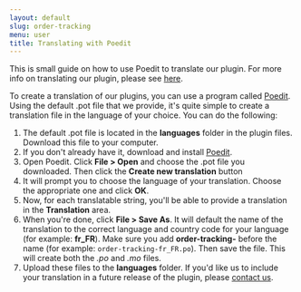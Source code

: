 ```yaml
---
layout: default
slug: order-tracking
menu: user
title: Translating with Poedit
---
```

This is small guide on how to use Poedit to translate our plugin. For more info on translating our plugin, please see [here](translating).

To create a translation of our plugins, you can use a program called [Poedit](https://poedit.net/). Using the default .pot file that we provide, it's quite simple to create a translation file in the language of your choice. You can do the following:

1. The default .pot file is located in the **languages** folder in the plugin files. Download this file to your computer.
2. If you don't already have it, download and install [Poedit](https://poedit.net/).
3. Open Poedit. Click **File > Open** and choose the .pot file you downloaded. Then click the **Create new translation** button
4. It will prompt you to choose the language of your translation. Choose the appropriate one and click **OK**.
5. Now, for each translatable string, you'll be able to provide a translation in the **Translation** area.
6. When you're done, click **File > Save As**. It will default the name of the translation to the correct language and country code for your language (for example: **fr_FR**). Make sure you add **order-tracking-** before the name (for example: `order-tracking-fr_FR.po`). Then save the file. This will create both the *.po* and *.mo* files.
7. Upload these files to the **languages** folder. If you'd like us to include your translation in a future release of the plugin, please [contact us](../support/contact). 